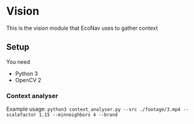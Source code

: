 # Vision

This is the vision module that EcoNav uses to gather context

## Setup

You need

- Python 3
- OpenCV 2

### Context analyser

Example usage: `python3 context_analyser.py --src ./footage/3.mp4 --scalefactor 1.15 --minneighbors 4 --brand`
